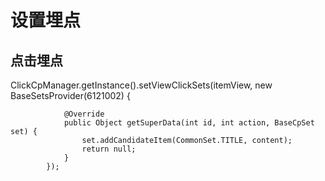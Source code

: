 # 设置埋点

## 点击埋点


ClickCpManager.getInstance().setViewClickSets(itemView, new BaseSetsProvider(6121002) {

                @Override
                public Object getSuperData(int id, int action, BaseCpSet set) {
                    set.addCandidateItem(CommonSet.TITLE, content);
                    return null;
                }
            });